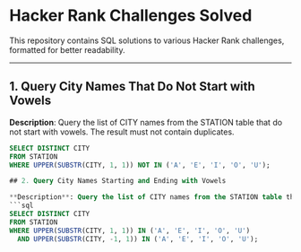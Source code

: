 # Hacker Rank Challenges Solved

This repository contains SQL solutions to various Hacker Rank challenges, formatted for better readability.

---

## 1. Query City Names That Do Not Start with Vowels

**Description**: Query the list of CITY names from the STATION table that do not start with vowels. The result must not contain duplicates.

```sql
SELECT DISTINCT CITY
FROM STATION
WHERE UPPER(SUBSTR(CITY, 1, 1)) NOT IN ('A', 'E', 'I', 'O', 'U');

## 2. Query City Names Starting and Ending with Vowels

**Description**: Query the list of CITY names from the STATION table that start and end with vowels. The result must not contain duplicates.
```sql
SELECT DISTINCT CITY
FROM STATION
WHERE UPPER(SUBSTR(CITY, 1, 1)) IN ('A', 'E', 'I', 'O', 'U')
  AND UPPER(SUBSTR(CITY, -1, 1)) IN ('A', 'E', 'I', 'O', 'U');

